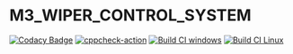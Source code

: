 # M3_WIPER_CONTROL_SYSTEM
[![Codacy Badge](https://api.codacy.com/project/badge/Grade/6400dbbb6be74f539fe90633abb25c49)](https://app.codacy.com/gh/nidhichawla1/M3_WIPER_CONTROL_SYSTEM?utm_source=github.com&utm_medium=referral&utm_content=nidhichawla1/M3_WIPER_CONTROL_SYSTEM&utm_campaign=Badge_Grade_Settings)
[![cppcheck-action](https://github.com/nidhichawla1/M3_WIPER_CONTROL_SYSTEM/actions/workflows/Cppcheck.yml/badge.svg)](https://github.com/nidhichawla1/M3_WIPER_CONTROL_SYSTEM/actions/workflows/Cppcheck.yml)
[![Build CI windows](https://github.com/nidhichawla1/M3_WIPER_CONTROL_SYSTEM/actions/workflows/Build_windows.yml/badge.svg)](https://github.com/nidhichawla1/M3_WIPER_CONTROL_SYSTEM/actions/workflows/Build_windows.yml)
[![Build CI Linux](https://github.com/nidhichawla1/M3_WIPER_CONTROL_SYSTEM/actions/workflows/Build_linux.yml/badge.svg)](https://github.com/nidhichawla1/M3_WIPER_CONTROL_SYSTEM/actions/workflows/Build_linux.yml)
